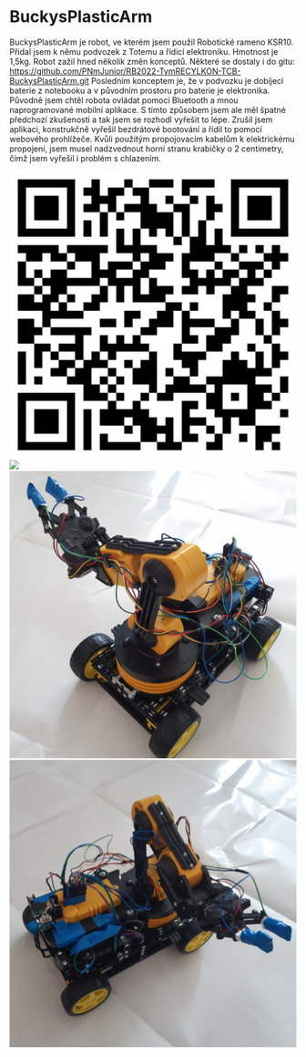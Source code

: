 # BuckysPlasticArm
BuckysPlasticArm je robot, ve kterém jsem použil Robotické rameno KSR10. Přidal jsem k němu podvozek z Totemu a řídicí elektroniku. Hmotnost je 1,5kg. Robot zažil hned několik změn konceptů. Některé se dostaly i do gitu: https://github.com/PNmJunior/RB2022-TymRECYLKON-TCB-BuckysPlasticArm.git Posledním konceptem je, že v podvozku je dobíjecí baterie z notebooku a v původním prostoru pro baterie je elektronika. 
Původně jsem chtěl robota ovládat pomocí Bluetooth a mnou naprogramované mobilní aplikace. S tímto způsobem jsem ale měl špatné předchozí zkušenosti a tak jsem se rozhodl vyřešit to lépe. Zrušil jsem aplikaci, konstrukčně vyřešil bezdrátové bootování a řídil to pomocí webového prohlížeče. Kvůli použitým propojovacím kabelům k elektrickému propojení, jsem musel nadzvednout horní stranu krabičky o 2 centimetry, čímž jsem vyřešil i problém s chlazením.

<img src = "BuckysPlasticArm_git_QR.png">
<img src = "PohybMotoru.jpg">
<img src = "RobotZleva.jpg">
<img src = "RobotZprava.jpg">